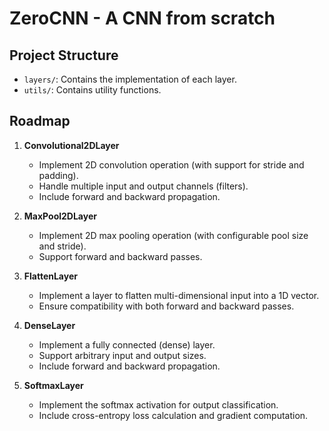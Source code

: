 # ZeroCNN - A CNN from scratch

## Project Structure

- `layers/`: Contains the implementation of each layer.
- `utils/`: Contains utility functions.

## Roadmap

1. **Convolutional2DLayer**
   - Implement 2D convolution operation (with support for stride and padding).
   - Handle multiple input and output channels (filters).
   - Include forward and backward propagation.

2. **MaxPool2DLayer**
   - Implement 2D max pooling operation (with configurable pool size and stride).
   - Support forward and backward passes.

3. **FlattenLayer**
   - Implement a layer to flatten multi-dimensional input into a 1D vector.
   - Ensure compatibility with both forward and backward passes.

4. **DenseLayer**
   - Implement a fully connected (dense) layer.
   - Support arbitrary input and output sizes.
   - Include forward and backward propagation.

5. **SoftmaxLayer**
   - Implement the softmax activation for output classification.
   - Include cross-entropy loss calculation and gradient computation.